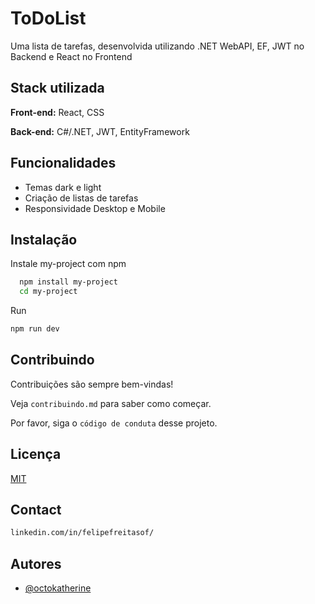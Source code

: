
# ToDoList

Uma lista de tarefas, desenvolvida utilizando .NET WebAPI, EF, JWT no Backend e React no Frontend


## Stack utilizada

**Front-end:** React, CSS

**Back-end:** C#/.NET, JWT, EntityFramework


## Funcionalidades

- Temas dark e light
- Criação de listas de tarefas
- Responsividade Desktop e Mobile


## Instalação

Instale my-project com npm

```bash
  npm install my-project
  cd my-project
```

Run

```bash
npm run dev
```
    
## Contribuindo

Contribuições são sempre bem-vindas!

Veja `contribuindo.md` para saber como começar.

Por favor, siga o `código de conduta` desse projeto.


## Licença

[MIT](https://choosealicense.com/licenses/mit/)


## Contact

```bash
linkedin.com/in/felipefreitasof/
```
## Autores

- [@octokatherine](https://www.github.com/devfelipeeduardo)

